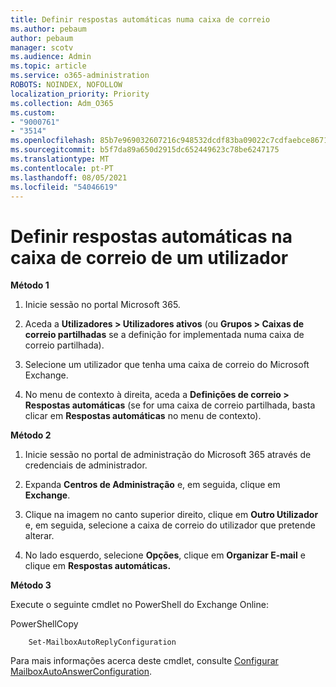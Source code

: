 ```yaml
---
title: Definir respostas automáticas numa caixa de correio
ms.author: pebaum
author: pebaum
manager: scotv
ms.audience: Admin
ms.topic: article
ms.service: o365-administration
ROBOTS: NOINDEX, NOFOLLOW
localization_priority: Priority
ms.collection: Adm_O365
ms.custom:
- "9000761"
- "3514"
ms.openlocfilehash: 85b7e969032607216c948532dcdf83ba09022c7cdfaebce8671c6d2e8fef183d
ms.sourcegitcommit: b5f7da89a650d2915dc652449623c78be6247175
ms.translationtype: MT
ms.contentlocale: pt-PT
ms.lasthandoff: 08/05/2021
ms.locfileid: "54046619"
---
```

# <a name="set-auto-replies-for-a-users-mailbox"></a>Definir respostas automáticas na caixa de correio de um utilizador

**Método 1**

1. Inicie sessão no portal Microsoft 365.

2. Aceda a **Utilizadores > Utilizadores ativos** (ou **Grupos > Caixas de correio partilhadas** se a definição for implementada numa caixa de correio partilhada).

3. Selecione um utilizador que tenha uma caixa de correio do Microsoft Exchange.

4. No menu de contexto à direita, aceda a **Definições de correio > Respostas automáticas** (se for uma caixa de correio partilhada, basta clicar em **Respostas automáticas** no menu de contexto).

**Método 2**

1. Inicie sessão no portal de administração do Microsoft 365 através de credenciais de administrador.

2. Expanda **Centros de Administração** e, em seguida, clique em **Exchange**.

3. Clique na imagem no canto superior direito, clique em **Outro Utilizador** e, em seguida, selecione a caixa de correio do utilizador que pretende alterar.

4. No lado esquerdo, selecione **Opções**, clique em **Organizar E-mail** e clique em **Respostas automáticas.**

**Método 3**

Execute o seguinte cmdlet no PowerShell do Exchange Online:

PowerShellCopy

```
    Set-MailboxAutoReplyConfiguration
```

Para mais informações acerca deste cmdlet, consulte [Configurar MailboxAutoAnswerConfiguration](https://docs.microsoft.com/powershell/module/exchange/mailboxes/set-mailboxautoreplyconfiguration).
